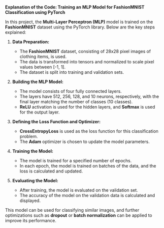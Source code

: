 **Explanation of the Code: Training an MLP Model for FashionMNIST Classification using PyTorch**

In this project, the **Multi-Layer Perceptron (MLP)** model is trained on the **FashionMNIST** dataset using the PyTorch library. Below are the key steps explained:

1. **Data Preparation:**
   - The **FashionMNIST** dataset, consisting of 28x28 pixel images of clothing items, is used.
   - The data is transformed into tensors and normalized to scale pixel values between [-1, 1].
   - The dataset is split into training and validation sets.

2. **Building the MLP Model:**
   - The model consists of four fully connected layers.
   - The layers have 512, 256, 128, and 10 neurons, respectively, with the final layer matching the number of classes (10 classes).
   - **ReLU** activation is used for the hidden layers, and **Softmax** is used for the output layer.

3. **Defining the Loss Function and Optimizer:**
   - **CrossEntropyLoss** is used as the loss function for this classification problem.
   - The **Adam** optimizer is chosen to update the model parameters.

4. **Training the Model:**
   - The model is trained for a specified number of epochs.
   - In each epoch, the model is trained on batches of the data, and the loss is calculated and updated.

5. **Evaluating the Model:**
   - After training, the model is evaluated on the validation set.
   - The accuracy of the model on the validation data is calculated and displayed.

This model can be used for classifying similar images, and further optimizations such as **dropout** or **batch normalization** can be applied to improve its performance.
